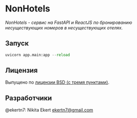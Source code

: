# NonHotels

_NonHotels - сервис на FastAPI и ReactJS по бронированию несуществующих номеров в несуществующих отелях._

## Запуск

```python
uvicorn app.main:app --reload
```

## Лицензия

Выпущено по [лицензии BSD (с тремя пунктами)](/LICENSE).

## Разработчики

@ekertn7: Nikita Ekert [ekertn7@gmail.com](mailto:ekertn7@gmail.com)
